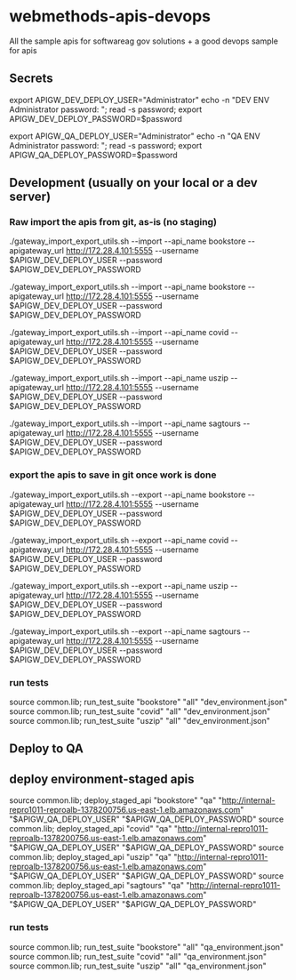 # webmethods-apis-devops
All the sample apis for softwareag gov solutions + a good devops sample for apis

## Secrets

export APIGW_DEV_DEPLOY_USER="Administrator"
echo -n "DEV ENV Administrator password: "; read -s password; export APIGW_DEV_DEPLOY_PASSWORD=$password

export APIGW_QA_DEPLOY_USER="Administrator"
echo -n "QA ENV Administrator password: "; read -s password; export APIGW_QA_DEPLOY_PASSWORD=$password

## Development (usually on your local or a dev server)

### Raw import the apis from git, as-is (no staging)

./gateway_import_export_utils.sh --import --api_name bookstore --apigateway_url http://172.28.4.101:5555 --username $APIGW_DEV_DEPLOY_USER --password $APIGW_DEV_DEPLOY_PASSWORD

./gateway_import_export_utils.sh --import --api_name bookstore --apigateway_url http://172.28.4.101:5555 --username $APIGW_DEV_DEPLOY_USER --password $APIGW_DEV_DEPLOY_PASSWORD

./gateway_import_export_utils.sh --import --api_name covid --apigateway_url http://172.28.4.101:5555 --username $APIGW_DEV_DEPLOY_USER --password $APIGW_DEV_DEPLOY_PASSWORD

./gateway_import_export_utils.sh --import --api_name uszip --apigateway_url http://172.28.4.101:5555 --username $APIGW_DEV_DEPLOY_USER --password $APIGW_DEV_DEPLOY_PASSWORD

./gateway_import_export_utils.sh --import --api_name sagtours --apigateway_url http://172.28.4.101:5555 --username $APIGW_DEV_DEPLOY_USER --password $APIGW_DEV_DEPLOY_PASSWORD

### export the apis to save in git once work is done

./gateway_import_export_utils.sh --export --api_name bookstore --apigateway_url http://172.28.4.101:5555 --username $APIGW_DEV_DEPLOY_USER --password $APIGW_DEV_DEPLOY_PASSWORD

./gateway_import_export_utils.sh --export --api_name covid --apigateway_url http://172.28.4.101:5555 --username $APIGW_DEV_DEPLOY_USER --password $APIGW_DEV_DEPLOY_PASSWORD

./gateway_import_export_utils.sh --export --api_name uszip --apigateway_url http://172.28.4.101:5555 --username $APIGW_DEV_DEPLOY_USER --password $APIGW_DEV_DEPLOY_PASSWORD

./gateway_import_export_utils.sh --export --api_name sagtours --apigateway_url http://172.28.4.101:5555 --username $APIGW_DEV_DEPLOY_USER --password $APIGW_DEV_DEPLOY_PASSWORD

### run tests

source common.lib; run_test_suite "bookstore" "all" "dev_environment.json"
source common.lib; run_test_suite "covid" "all" "dev_environment.json"
source common.lib; run_test_suite "uszip" "all" "dev_environment.json"

## Deploy to QA

## deploy environment-staged apis

source common.lib; deploy_staged_api "bookstore" "qa" "http://internal-repro1011-reproalb-1378200756.us-east-1.elb.amazonaws.com" "$APIGW_QA_DEPLOY_USER" "$APIGW_QA_DEPLOY_PASSWORD"
source common.lib; deploy_staged_api "covid" "qa" "http://internal-repro1011-reproalb-1378200756.us-east-1.elb.amazonaws.com" "$APIGW_QA_DEPLOY_USER" "$APIGW_QA_DEPLOY_PASSWORD"
source common.lib; deploy_staged_api "uszip" "qa" "http://internal-repro1011-reproalb-1378200756.us-east-1.elb.amazonaws.com" "$APIGW_QA_DEPLOY_USER" "$APIGW_QA_DEPLOY_PASSWORD"
source common.lib; deploy_staged_api "sagtours" "qa" "http://internal-repro1011-reproalb-1378200756.us-east-1.elb.amazonaws.com" "$APIGW_QA_DEPLOY_USER" "$APIGW_QA_DEPLOY_PASSWORD"

### run tests

source common.lib; run_test_suite "bookstore" "all" "qa_environment.json"
source common.lib; run_test_suite "covid" "all" "qa_environment.json"
source common.lib; run_test_suite "uszip" "all" "qa_environment.json"